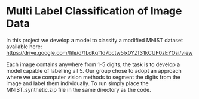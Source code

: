 # Multi Label Classification of Image Data

In this project we develop a model to classify a modified MNIST dataset available here: https://drive.google.com/file/d/1LcKqf1d7bctw5lx0YZf31kCUF0zEYOsi/view

Each image contains anywhere from 1-5 digits, the task is to develop a model capable of labelling all 5. Our group chose to adopt an approach where we use 
computer vision methods to segment the digits from the image and label them individually. To run simply place the MNIST_synthetic.zip file in the same directory as the code.